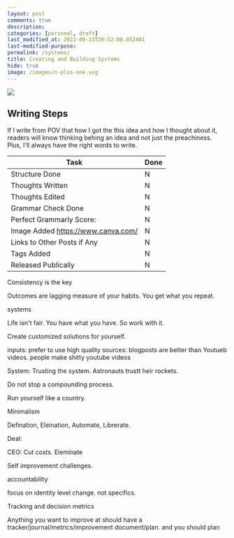 ```yaml
---
layout: post
comments: true
description:
categories: [personal, draft]
last_modified_at: 2021-09-23T20:52:08.052481
last-modified-purpose:
permalink: /systems/
title: Creating and Building Systems
hide: true
image: /images/n-plus-one.svg
---
```

![](/images/switch-jobs.jpg)

## Writing Steps

If I write from POV that how I got the this idea and how I thought about it, readers will know thinking behing an idea and not just the preachiness. Plus, I'll always have the right words to write.

| Task                        | Done |
|-----------------------------|------|
| Structure Done              | N    |
| Thoughts Written            | N    |
| Thoughts Edited             | N    |
| Grammar Check Done          | N    |
| Perfect Grammarly Score:    | N    |
| Image Added  https://www.canva.com/                | N    |
| Links to Other Posts if Any | N    |
| Tags Added                  | N    |
| Released Publically         | N    |

Consistency is the key

Outcomes are lagging measure of your habits. You get what you repeat. 

systems

Life isn't fair. You have what you have. So work with it.

Create customized solutions for yourself.

inputs: prefer to use high quality sources: blogposts are better than Youtueb videos. people make shitty youtube videos


System:
Trusting the system. Astronauts trustt heir rockets. 



Do not stop a compounding process.

Run yourself like a country.


Minimalism

Defination, Eleination, Automate, Librerate.

Deal:

CEO: Cut costs. Eleminate

Self improvement challenges.

accountability

focus on identity level change. not specifics.

Tracking and decision metrics

Anything you want to improve at should have a tracker/journal/metrics/improvement document/plan. and you should plan